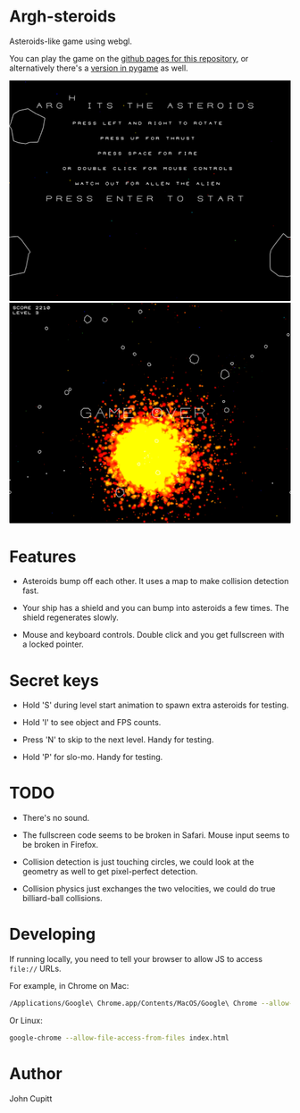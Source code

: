 # Argh-steroids

Asteroids-like game using webgl. 

You can play the game on the [github pages for this
repository](http://jcupitt.github.io/argh-steroids-webgl), or alternatively
there's a [version in pygame](https://github.com/jcupitt/argh-steroids)
as well.

![Start screen](/screenshots/start_screen.png)
![In play](/screenshots/play.png)

# Features

* Asteroids bump off each other. It uses a map to make collision detection
  fast.

* Your ship has a shield and you can bump into asteroids a few times. The
  shield regenerates slowly.

* Mouse and keyboard controls. Double click and you get fullscreen with a
  locked pointer. 

# Secret keys

* Hold 'S' during level start animation to spawn extra asteroids for testing.

* Hold 'I' to see object and FPS counts.

* Press 'N' to skip to the next level. Handy for testing. 

* Hold 'P' for slo-mo. Handy for testing. 

# TODO

* There's no sound. 

* The fullscreen code seems to be broken in Safari. Mouse input seems to be
  broken in Firefox.

* Collision detection is just touching circles, we could look at the geometry
  as well to get pixel-perfect detection.

* Collision physics just exchanges the two velocities, we could do true
  billiard-ball collisions.

# Developing

If running locally, you need to tell your browser to allow JS to access 
`file://` URLs. 
  
For example, in Chrome on Mac:

```bash
/Applications/Google\ Chrome.app/Contents/MacOS/Google\ Chrome --allow-file-access-from-files
```

Or Linux:

```bash
google-chrome --allow-file-access-from-files index.html
```
 
# Author

John Cupitt
